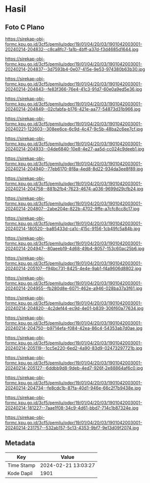 # Hasil

## Foto C Plano

https://sirekap-obj-formc.kpu.go.id/3cf5/pemilu/pdpr/19/01/04/20/03/1901042003001-20240214-204832--c8ca8fc7-1a1b-4bff-a37d-f3d4685d1644.jpg

https://sirekap-obj-formc.kpu.go.id/3cf5/pemilu/pdpr/19/01/04/20/03/1901042003001-20240214-204837--3d7593b4-0e07-415e-9e53-974380b63b30.jpg

https://sirekap-obj-formc.kpu.go.id/3cf5/pemilu/pdpr/19/01/04/20/03/1901042003001-20240214-204843--fe83f366-76e4-41c3-91d7-60e0a9ed5e36.jpg

https://sirekap-obj-formc.kpu.go.id/3cf5/pemilu/pdpr/19/01/04/20/03/1901042003001-20240214-204849--02cfabfa-b176-421e-aa77-54873d31b966.jpg

https://sirekap-obj-formc.kpu.go.id/3cf5/pemilu/pdpr/19/01/04/20/03/1901042003001-20240221-122603--308ee6ce-6c9d-4c47-9c5b-48ba2c6ee7cf.jpg

https://sirekap-obj-formc.kpu.go.id/3cf5/pemilu/pdpr/19/01/04/20/03/1901042003001-20240214-204933--04de6840-10e8-4e27-aa5d-cc024c9deeb1.jpg

https://sirekap-obj-formc.kpu.go.id/3cf5/pemilu/pdpr/19/01/04/20/03/1901042003001-20240214-204940--77eb6170-8f8a-4ed8-8d22-934da3ee8f89.jpg

https://sirekap-obj-formc.kpu.go.id/3cf5/pemilu/pdpr/19/01/04/20/03/1901042003001-20240214-204758--881b2fb4-7623-4674-a036-9699d29cfb24.jpg

https://sirekap-obj-formc.kpu.go.id/3cf5/pemilu/pdpr/19/01/04/20/03/1901042003001-20240214-204807--2abe204e-822b-4702-9ffe-a7cfc8cc8c17.jpg

https://sirekap-obj-formc.kpu.go.id/3cf5/pemilu/pdpr/19/01/04/20/03/1901042003001-20240214-180520--ba85433d-ca1c-415c-9156-1cb49fc5a84b.jpg

https://sirekap-obj-formc.kpu.go.id/3cf5/pemilu/pdpr/19/01/04/20/03/1901042003001-20240214-204947--80aeeb19-4d68-49b4-8057-153c60ac25b6.jpg

https://sirekap-obj-formc.kpu.go.id/3cf5/pemilu/pdpr/19/01/04/20/03/1901042003001-20240214-205107--f94bc731-8425-4e4e-9ab1-f4a9606d8802.jpg

https://sirekap-obj-formc.kpu.go.id/3cf5/pemilu/pdpr/19/01/04/20/03/1901042003001-20240214-204955--fb280d8e-6071-462e-a946-028ba37a3f61.jpg

https://sirekap-obj-formc.kpu.go.id/3cf5/pemilu/pdpr/19/01/04/20/03/1901042003001-20240214-204820--4c2def44-ec9d-4e01-b839-306f60a77634.jpg

https://sirekap-obj-formc.kpu.go.id/3cf5/pemilu/pdpr/19/01/04/20/03/1901042003001-20240214-204750--b9714efa-f084-42ea-86c4-54353ab7d0ae.jpg

https://sirekap-obj-formc.kpu.go.id/3cf5/pemilu/pdpr/19/01/04/20/03/1901042003001-20240214-205119--1cc5e220-6ed2-4a90-83d9-02473297721b.jpg

https://sirekap-obj-formc.kpu.go.id/3cf5/pemilu/pdpr/19/01/04/20/03/1901042003001-20240214-205127--6ddbb9d8-9deb-4ed7-926f-2e88864af6c0.jpg

https://sirekap-obj-formc.kpu.go.id/3cf5/pemilu/pdpr/19/01/04/20/03/1901042003001-20240214-204734--fe8cdc1b-87fa-40d1-946e-66c2f7b9438e.jpg

https://sirekap-obj-formc.kpu.go.id/3cf5/pemilu/pdpr/19/01/04/20/03/1901042003001-20240214-181227--7aae1f08-34c9-4d61-bbd7-714c1b87324e.jpg

https://sirekap-obj-formc.kpu.go.id/3cf5/pemilu/pdpr/19/01/04/20/03/1901042003001-20240214-231757--532ab157-5c13-4353-9bf7-9e13d09f2074.jpg


## Metadata

| Key        | Value               |
| ---------- | ------------------- |
| Time Stamp | 2024-02-21 13:03:27 |
| Kode Dapil | 1901                |




